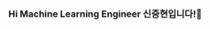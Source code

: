 ### Hi Machine Learning Engineer 신중현입니다!👋

<!--
>#### Repository 설명

 -  Blackeyes0u0-paper-review : 현재 진행중인 논문 스터디들
 -  VectorUniverse : 현재 진행중인 CLIP에 LoRA, SimCLR, SimCSE 등을 적용한 유트브 알고리즘 프로젝트
 -  boostcampaitech5/level2_objectdetection-cv-14 : 쓰레기 탐지 프로젝트
 -  level3_cv_finalproject-cv-14 : 얼굴의 임베딩을 추출해서 원하는 사람의 사진을 찾아주는 서비스
 -  LLM-PaperReview : LLM 논문 스터디 

|논문리뷰 스터디|프로젝트|
|------|---|
|테스트1|테스트2|
|테스트1|테스트2|


**Blackeyes0u0/Blackeyes0u0** is a ✨ _special_ ✨ repository because its `README.md` (this file) appears on your GitHub profile.

Here are some ideas to get you started:

- 🔭 I’m currently working on ...
- 🌱 I’m currently learning ...
- 👯 I’m looking to collaborate on ...
- 🤔 I’m looking for help with ...
- 💬 Ask me about ...
- 📫 How to reach me: ...
- 😄 Pronouns: ...
- ⚡ Fun fact: ...
-->
